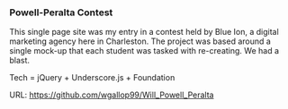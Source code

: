 ### Powell-Peralta Contest

This single page site was my entry in a contest held by Blue Ion, a digital marketing agency here in Charleston. The project was based around a single mock-up that each student was tasked with re-creating. We had a blast.

Tech = jQuery + Underscore.js + Foundation

URL: https://github.com/wgallop99/Will_Powell_Peralta 
